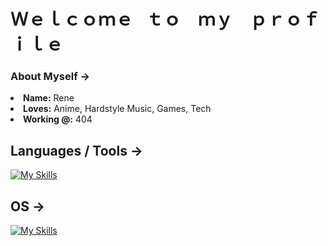 # Ｗｅｌｃｏｍｅ⠀ｔｏ ⠀ｍｙ ⠀ｐｒｏｆｉｌｅ

### About Myself -> 
<li>
   <b>Name:</b> Rene</li>
</li>
<li>
   <b>Loves:</b> Anime, Hardstyle Music, Games, Tech 
</li>
<li>
   <b>Working @:</b> 404
</li>

## Languages / Tools ->
[![My Skills](https://skillicons.dev/icons?i=c,html,css,py,mysql,git,github,vscode,vim&perline=4)](https://skillicons.dev)

## OS ->

[![My Skills](https://skillicons.dev/icons?i=windows,linux&perline=4)](https://skillicons.dev)
